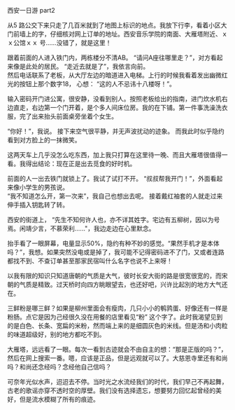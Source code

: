 
西安一日游 part2  

从5 路公交下来只走了几百米就到了地图上标识的地点。我放下行李，看着小区大门前墙上的字，仔细核对网上订单的地址。西安音乐学院的南面、大雁塔附近、ｘｘ公馆ｘｘ 号......没错了，就是这里！  

跟着前面的人进入铁门内，两栋楼分不清AB。
“请问A座往哪里走？”，对方看起来像是此处的居民。
“走近去就是了”，我依言向前。  
然后电话联系了老板，从大厅左边的暗道进入电梯。上行的时候我看着发出幽微红光的按钮上那个数字18， 心想： “这的人不忌讳十八楼呀！”。  

输入密码开门进公寓，很安静，没看到别人。按照老板给出的指南，进门炊水机右边直走，右边第一个门开着，是个多人间床位房。我的在下铺。第一件事洗澡洗衣服，完了出来抬头前面桌旁坐着个女生。

“你好！”，我说。
接下来空气很平静，并无声波扰动的迹象。
而我此时似乎隐约看到对方脸上的一抹微笑。  

这两天车上几乎没怎么吃东西，加上我只打算在这里待一晚、而且大雁塔很值得一看。我得出结论：现在正是出去觅食的好时机。

前面的人一出去铁门就锁上了。我试了试打不开。
“叔叔帮我开门！”，外面看起来像小学生的男孩说。  
“我不知道怎么开，第一次来”，我自己也想出去呢。
接着戴红袖套的人就走过来伸手插入钥匙转了转。  

西安的街道上，
“先生不知何许人也，亦不详其姓字。宅边有五柳树，因以为号焉。闲靖少言，不慕荣利......"，我边走边在心里默念。

抬手看了一眼屏幕，电量显示50%，隐约有种不妙的感觉。“果然手机才是本体吗？”，我想。如果突然没电或是掉了，我可能不记得密码进不了门，又或者连路都找不到、不查订单甚至那家民宿叫什么名字也说不上来呀！  

以我有限的知识只知道唐朝的气质是大气，彼时长安大街的路是很宽很宽的，而宋朝的气质是精致。过天桥时向四方眺眼望去，也还好吧，兴许比起別的地方大气还在。

三鲜粉是哪三鲜？如果是柳州里面会有瘦肉，几只小小的鹌鹑蛋、好像还有一样是粉肠。点它是因为己经很久没在用餐的店里看见“粉”  这个字了。此时我渴望见到的是白色、长条、宽扁的米粉，然而端上来的是细圆灰色的米线。但是汤和小肉粒的味道超级好，别的地方都吃不到。  

大雁塔，远远看了一眼。每次一看到古迹就会不由自主的想：“那是正版的吗？”，然后在网上搜索一番。嗯，应该是正品，但是远观就可以了。大慈恩寺里还有和尚吗？和尚还念经吗？念经他自己信吗？  

可奈年光似水声，迢迢去不停。当时光之水流经我们的时代，我们早己不再起舞，古老的歌谣亦穿不透时空的厚壁。我们没有选择遗忘，想要努力回忆起曾经的美好，但是流水模糊了所有的痕迹。
